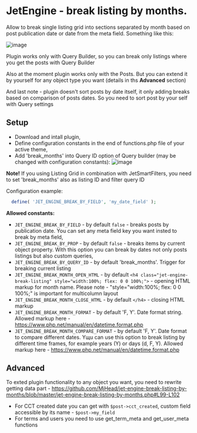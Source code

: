 # JetEngine - break listing by months.

Allow to break single listing grid into sections separated by month based on post publication date or date from the meta field. Something like this:

![image](https://user-images.githubusercontent.com/4987981/172800275-70fae83f-b9c4-44cf-8f79-92ec4231f4a1.png)

Plugin works only with Query Builder, so you can break only listings where you get the posts with Query Builder

Also at the moment plugin works only with the Posts. But you can extend it by yourself for any object type you want (details in ths **Advanced** section)

And last note - plugin doesn't sort posts by date itself, it only adding breaks based on comparison of posts dates. So you need to sort post by your self with Query settings

## Setup
- Download and intall plugin,
- Define configuration constants in the end of functions.php file of your active theme,
- Add 'break_months' into Query ID option of Query builder (may be changed with configuration constants):
![image](https://user-images.githubusercontent.com/4987981/172801648-d3b6d752-4140-493e-ab88-d91833064f1b.png)

**Note!** If you using Listing Grid in combination with JetSmartFilters, you need to set 'break_months' also as listing ID and filter query ID

Configuration example:

``` php
  define( 'JET_ENGINE_BREAK_BY_FIELD', 'my_date_field' );
```

**Allowed constants:**

- `JET_ENGINE_BREAK_BY_FIELD` - by default `false` - breaks posts by publication date. You can set any meta field key you want insted to break by meta field,
- `JET_ENGINE_BREAK_BY_PROP` - by default `false` - breaks items by current object property. With this option you can break by dates not only posts listings but also custom queries,
- `JET_ENGINE_BREAK_BY_QUERY_ID` - by default 'break_months'. Trigger for breaking current listing
- `JET_ENGINE_BREAK_MONTH_OPEN_HTML` - by default `<h4 class="jet-engine-break-listing" style="width:100%; flex: 0 0 100%;">` - opening HTML markup for month name. Please note - "style="width:100%; flex: 0 0 100%;" is important for multicolumn layout
- `JET_ENGINE_BREAK_MONTH_CLOSE_HTML` - by default `</h4>` - closing HTML markup
- `JET_ENGINE_BREAK_MONTH_FORMAT` - by default 'F, Y'. Date format string. Allowed markup here - https://www.php.net/manual/en/datetime.format.php
- `JET_ENGINE_BREAK_MONTH_COMPARE_FORMAT` - by default 'F, Y'. Date format to compare different dates. Yщu can use this option to break listing by different time frames, for example years (Y) or days (d, F, Y). Allowed markup here - https://www.php.net/manual/en/datetime.format.php

## Advanced

To exted plugin functionality to any object you want, you need to rewrite getting data part - https://github.com/MjHead/jet-engine-break-listing-by-months/blob/master/jet-engine-break-listing-by-months.php#L99-L102

- For CCT created date you can get with `$post->cct_created`, custom field accessible by its name - `$post->my_field`
- For terms and users you need to use get_term_meta and get_user_meta functions
